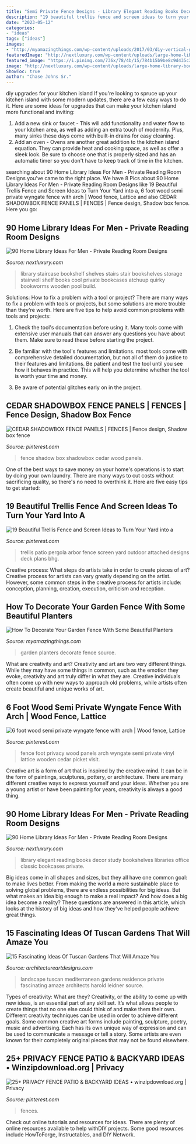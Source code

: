```yaml
---
title: "Semi Private Fence Designs - Library Elegant Reading Books Decor Study Bookshelves Libraries Office Classic Bookcases Private"
description: "19 beautiful trellis fence and screen ideas to turn your yard into a"
date: "2023-05-12"
categories:
- "ideas"
tags: ["ideas"]
images:
- "http://myamazingthings.com/wp-content/uploads/2017/03/diy-vertical-garden.jpg"
featuredImage: "http://nextluxury.com/wp-content/uploads/large-home-library-bookcases-elegant-decor.jpg"
featured_image: "https://i.pinimg.com/736x/78/4b/15/784b15b9be8c9d435c3bb4dc31b0cd81.jpg"
image: "http://nextluxury.com/wp-content/uploads/large-home-library-bookcases-elegant-decor.jpg"
ShowToc: true
author: "Chase Johns Sr."
---
```



diy upgrades for your kitchen island
If you're looking to spruce up your kitchen island with some modern updates, there are a few easy ways to do it. Here are some ideas for upgrades that can make your kitchen island more functional and inviting: 
1. Add a new sink or faucet - This will add functionality and water flow to your kitchen area, as well as adding an extra touch of modernity. Plus, many sinks these days come with built-in drains for easy cleaning. 
2. Add an oven - Ovens are another great addition to the kitchen island equation. They can provide heat and cooking space, as well as offer a sleek look. Be sure to choose one that is properly sized and has an automatic timer so you don't have to keep track of time in the kitchen. 

	

		
searching about 90 Home Library Ideas For Men - Private Reading Room Designs you've came to the right place. We have 8 Pics about 90 Home Library Ideas For Men - Private Reading Room Designs like 19 Beautiful Trellis Fence and Screen Ideas to Turn Your Yard into a, 6 foot wood semi private wyngate fence with arch | Wood fence, Lattice and also CEDAR SHADOWBOX FENCE PANELS | FENCES | Fence design, Shadow box fence. Here you go:
		
    
## 90 Home Library Ideas For Men - Private Reading Room Designs

<img loading=lazy src="http://nextluxury.com/wp-content/uploads/home-library-bookcases-running-alongside-stairs.jpg" onerror="this.onerror=null;this.src='https://tse1.mm.bing.net/th?id=OIP.oaKF8ngMPl78qXqJny2k-gHaLH&amp;pid=15.1';" alt="90 Home Library Ideas For Men - Private Reading Room Designs">

_Source: nextluxury.com_

>library staircase bookshelf shelves stairs stair bookshelves storage stairwell shelf books cool private bookcases atchuup quirky bookworms wooden pool build. 

	

Solutions: How to fix a problem with a tool or project?
There are many ways to fix a problem with tools or projects, but some solutions are more trouble than they're worth. Here are five tips to help avoid common problems with tools and projects:
1. Check the tool's documentation before using it. Many tools come with extensive user manuals that can answer any questions you have about them. Make sure to read these before starting the project.

2. Be familiar with the tool's features and limitations. most tools come with comprehensive detailed documentation, but not all of them do justice to their features and limitations. Be patient and test the tool until you see how it behaves in practice. This will help you determine whether the tool is worth your time and money.

3. Be aware of potential glitches early on in the project.

    
## CEDAR SHADOWBOX FENCE PANELS | FENCES | Fence Design, Shadow Box Fence

<img loading=lazy src="https://i.pinimg.com/736x/c0/de/55/c0de5521cde56fbe7a2ba39201922bfe.jpg" onerror="this.onerror=null;this.src='https://tse4.mm.bing.net/th?id=OIP.-gGUQa0hXXr8d0KzG52cxgHaFj&amp;pid=15.1';" alt="CEDAR SHADOWBOX FENCE PANELS | FENCES | Fence design, Shadow box fence">

_Source: pinterest.com_

>fence shadow box shadowbox cedar wood panels. 

	

One of the best ways to save money on your home's operations is to start by doing your own laundry. There are many ways to cut costs without sacrificing quality, so there's no need to overthink it. Here are five easy tips to get started:

    
## 19 Beautiful Trellis Fence And Screen Ideas To Turn Your Yard Into A

<img loading=lazy src="https://i.pinimg.com/736x/31/e8/02/31e8029a1a6b0554a4d6f8bed9759ecd.jpg" onerror="this.onerror=null;this.src='https://tse4.mm.bing.net/th?id=OIP.wSEUiEOYdgkWyTAnlJxwGgHaLG&amp;pid=15.1';" alt="19 Beautiful Trellis Fence and Screen Ideas to Turn Your Yard into a">

_Source: pinterest.com_

>trellis patio pergola arbor fence screen yard outdoor attached designs deck plans bhg. 

	

Creative process: What steps do artists take in order to create pieces of art?
Creative process for artists can vary greatly depending on the artist. However, some common steps in the creative process for artists include: conception, planning, creation, execution, criticism and reception.

    
## How To Decorate Your Garden Fence With Some Beautiful Planters

<img loading=lazy src="http://myamazingthings.com/wp-content/uploads/2017/03/diy-vertical-garden.jpg" onerror="this.onerror=null;this.src='https://tse3.mm.bing.net/th?id=OIP.yeiI6K_K1r9DjLZizEB-bwHaJb&amp;pid=15.1';" alt="How To Decorate Your Garden Fence With Some Beautiful Planters">

_Source: myamazingthings.com_

>garden planters decorate fence source. 

	

What are creativity and art?
Creativity and art are two very different things. While they may have some things in common, such as the emotion they evoke, creativity and art truly differ in what they are. Creative individuals often come up with new ways to approach old problems, while artists often create beautiful and unique works of art.

    
## 6 Foot Wood Semi Private Wyngate Fence With Arch | Wood Fence, Lattice

<img loading=lazy src="https://i.pinimg.com/736x/78/4b/15/784b15b9be8c9d435c3bb4dc31b0cd81.jpg" onerror="this.onerror=null;this.src='https://tse1.mm.bing.net/th?id=OIP.NulMLkDxnt4etsKiDIn8XwHaFQ&amp;pid=15.1';" alt="6 foot wood semi private wyngate fence with arch | Wood fence, Lattice">

_Source: pinterest.com_

>fence foot privacy wood panels arch wyngate semi private vinyl lattice wooden cedar picket visit. 

	

Creative art is a form of art that is inspired by the creative mind. It can be in the form of paintings, sculptures, pottery, or architecture. There are many different creative ways to express yourself and your ideas. Whether you are a young artist or have been painting for years, creativity is always a good thing.

    
## 90 Home Library Ideas For Men - Private Reading Room Designs

<img loading=lazy src="http://nextluxury.com/wp-content/uploads/large-home-library-bookcases-elegant-decor.jpg" onerror="this.onerror=null;this.src='https://tse2.mm.bing.net/th?id=OIP.r69hgHiCQXm8JXbGOTxpWwHaFR&amp;pid=15.1';" alt="90 Home Library Ideas For Men - Private Reading Room Designs">

_Source: nextluxury.com_

>library elegant reading books decor study bookshelves libraries office classic bookcases private. 

	

Big ideas come in all shapes and sizes, but they all have one common goal: to make lives better. From making the world a more sustainable place to solving global problems, there are endless possibilities for big ideas. But what makes an idea big enough to make a real impact? And how does a big idea become a reality? These questions are answered in this article, which looks at the history of big ideas and how they've helped people achieve great things.

    
## 15 Fascinating Ideas Of Tuscan Gardens That Will Amaze You

<img loading=lazy src="http://www.architectureartdesigns.com/wp-content/uploads/2016/11/2-33-630x449.jpg" onerror="this.onerror=null;this.src='https://tse1.mm.bing.net/th?id=OIP.lq7Zzt8gkfEKybo2Nf0m0AHaFR&amp;pid=15.1';" alt="15 Fascinating Ideas Of Tuscan Gardens That Will Amaze You">

_Source: architectureartdesigns.com_

>landscape tuscan mediterranean gardens residence private fascinating amaze architects harold leidner source. 

	

Types of creativity: What are they?
Creativity, or the ability to come up with new ideas, is an essential part of any skill set. It’s what allows people to create things that no one else could think of and make them their own. Different creativity techniques can be used in order to achieve different goals.
Some common creative art forms include painting, sculpture, poetry, music and advertising. Each has its own unique way of expression and can be used to communicate a message or tell a story. Some artists are even known for their completely original pieces that may not be found elsewhere.

    
## 25+ PRIVACY FENCE PATIO &amp; BACKYARD IDEAS • Winzipdownload.org | Privacy

<img loading=lazy src="https://i.pinimg.com/736x/cd/4c/a4/cd4ca444968bef5c9ec271c544aa3585.jpg" onerror="this.onerror=null;this.src='https://tse2.mm.bing.net/th?id=OIP.yGQSZs-Y-2urOfG4IFthjwHaJw&amp;pid=15.1';" alt="25+ PRIVACY FENCE PATIO &amp; BACKYARD IDEAS • winzipdownload.org | Privacy">

_Source: pinterest.com_

>fences. 

	

Check out online tutorials and resources for ideas. There are plenty of online resources available to help withDIY projects. Some good resources include HowToForge, Instructables, and DIY Network. 

